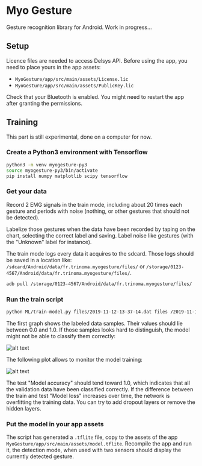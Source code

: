 # Myo Gesture

Gesture recognition library for Android.
Work in progress…

## Setup

Licence files are needed to access Delsys API. Before using the app, you need to place yours in the app assets:

- `MyoGesture/app/src/main/assets/License.lic`
- `MyoGesture/app/src/main/assets/PublicKey.lic`

Check that your Bluetooth is enabled. You might need to restart the app after granting the permissions.

## Training

This part is still experimental, done on a computer for now.

### Create a Python3 environment with Tensorflow

```bash
python3 -m venv myogesture-py3
source myogesture-py3/bin/activate
pip install numpy matplotlib scipy tensorflow
```

### Get your data

Record 2 EMG signals in the train mode, including about 20 times each gesture and periods with noise (nothing, or other gestures that should not be detected).

Labelize those gestures when the data have been recorded by taping on the chart, selecting the correct label and saving. Label noise like gestures (with the "Unknown" label for instance).

The train mode logs every data it acquires to the sdcard. Those logs should be saved in a location like: `/sdcard/Android/data/fr.trinoma.myogesture/files/` or `/storage/0123-4567/Android/data/fr.trinoma.myogesture/files/`.

```bash
adb pull /storage/0123-4567/Android/data/fr.trinoma.myogesture/files/
```

### Run the train script

```bash
python ML/train-model.py files/2019-11-12-13-37-14.dat files /2019-11-12-13-37-14.labels.txt
```

The first graph shows the labeled data samples. Their values should lie between 0.0 and 1.0. If those samples looks hard to distinguish, the model might not be able to classify them correctly:

![alt text](https://cyril.lugan.fr/assets/stash/2019-11-13-myogesture-samples.png)

The following plot allows to monitor the model training:

![alt text](https://cyril.lugan.fr/assets/stash/2019-11-13-myogesture-deeptraining.png)

The test "Model accuracy" should tend toward 1.0, which indicates that all the validation data have been classified correctly. If the difference between the train and test "Model loss" increases over time, the network is overfitting the training data. You can try to add dropout layers or remove the hidden layers.

### Put the model in your app assets

The script has generated a `.tflite` file, copy to the assets of the app ` MyoGesture/app/src/main/assets/model.tflite`. Recompile the app and run it, the detection mode, when used with two sensors should display the currently detected gesture.
